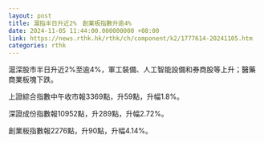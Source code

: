 ```yaml
---
layout: post
title: 滬指半日升近2%　創業板指數升逾4%
date: 2024-11-05 11:44:00.000000000 +08:00
link: https://news.rthk.hk/rthk/ch/component/k2/1777614-20241105.htm
categories: rthk
---
```


滬深股市半日升近2%至逾4%，軍工裝備、人工智能設備和券商股等上升；醫藥商業板塊下跌。

上證綜合指數中午收市報3369點，升59點，升幅1.8%。

深證成份指數報10952點，升289點，升幅2.72%。

創業板指數報2276點，升90點，升幅4.14%。
